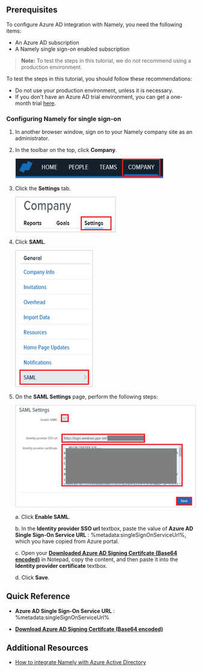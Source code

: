 ## Prerequisites

To configure Azure AD integration with Namely, you need the following items:

- An Azure AD subscription
- A Namely single sign-on enabled subscription

> **Note:**
> To test the steps in this tutorial, we do not recommend using a production environment.

To test the steps in this tutorial, you should follow these recommendations:

- Do not use your production environment, unless it is necessary.
- If you don't have an Azure AD trial environment, you can get a one-month trial [here](https://azure.microsoft.com/pricing/free-trial/).

### Configuring Namely for single sign-on

1. In another browser window, sign on to your Namely company site as an administrator.

2. In the toolbar on the top, click **Company**.
   
    ![Configure Single Sign-On](./media/tutorial_namely_06.png) 

3. Click the **Settings** tab.
   
    ![Configure Single Sign-On](./media/tutorial_namely_07.png) 

4. Click **SAML**.
   
    ![Configure Single Sign-On](./media/tutorial_namely_08.png) 

5. On the **SAML Settings** page, perform the following steps:
   
    ![Configure Single Sign-On](./media/tutorial_namely_09.png)
 
    a. Click **Enable SAML**. 

    b. In the **Identity provider SSO url** textbox,  paste the value of **Azure AD Single Sign-On Service URL** : %metadata:singleSignOnServiceUrl%, which you have copied from Azure portal.
    
    c. Open your **[Downloaded Azure AD Signing Certifcate (Base64 encoded)](%metadata:certificateDownloadBase64Url%)** in Notepad, copy the content, and then paste it into the **Identity provider certificate** textbox.
     
    d. Click **Save**.

## Quick Reference

* **Azure AD Single Sign-On Service URL** : %metadata:singleSignOnServiceUrl%

* **[Download Azure AD Signing Certifcate (Base64 encoded)](%metadata:certificateDownloadBase64Url%)**


## Additional Resources

* [How to integrate Namely with Azure Active Directory](https://docs.microsoft.com/azure/active-directory/active-directory-saas-namely-tutorial)
